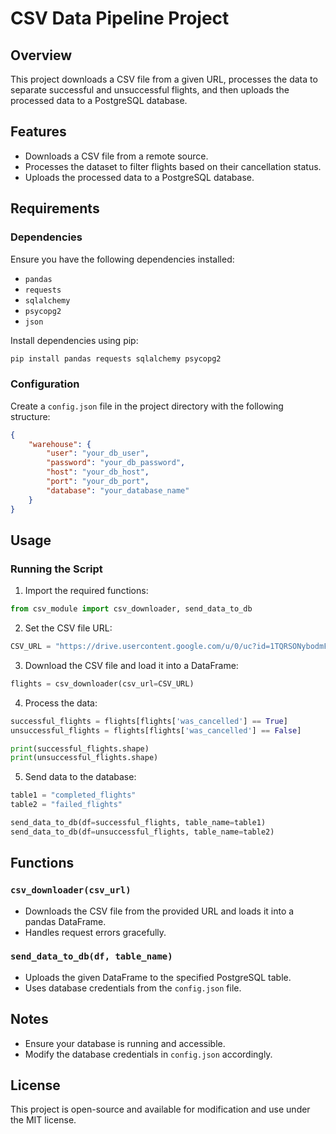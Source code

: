 # CSV Data Pipeline Project

## Overview

This project downloads a CSV file from a given URL, processes the data to separate successful and unsuccessful flights, and then uploads the processed data to a PostgreSQL database.

## Features

- Downloads a CSV file from a remote source.
- Processes the dataset to filter flights based on their cancellation status.
- Uploads the processed data to a PostgreSQL database.

## Requirements

### Dependencies

Ensure you have the following dependencies installed:

- `pandas`
- `requests`
- `sqlalchemy`
- `psycopg2`
- `json`

Install dependencies using pip:

```bash
pip install pandas requests sqlalchemy psycopg2
```

### Configuration

Create a `config.json` file in the project directory with the following structure:

```json
{
    "warehouse": {
        "user": "your_db_user",
        "password": "your_db_password",
        "host": "your_db_host",
        "port": "your_db_port",
        "database": "your_database_name"
    }
}
```

## Usage

### Running the Script

1. Import the required functions:

```python
from csv_module import csv_downloader, send_data_to_db
```

2. Set the CSV file URL:

```python
CSV_URL = "https://drive.usercontent.google.com/u/0/uc?id=1TQRSONybodmFG7yBrMuCxb2JRFVaowJR&export=download"
```

3. Download the CSV file and load it into a DataFrame:

```python
flights = csv_downloader(csv_url=CSV_URL)
```

4. Process the data:

```python
successful_flights = flights[flights['was_cancelled'] == True]
unsuccessful_flights = flights[flights['was_cancelled'] == False]

print(successful_flights.shape)
print(unsuccessful_flights.shape)
```

5. Send data to the database:

```python
table1 = "completed_flights"
table2 = "failed_flights"

send_data_to_db(df=successful_flights, table_name=table1)
send_data_to_db(df=unsuccessful_flights, table_name=table2)
```

## Functions

### `csv_downloader(csv_url)`

- Downloads the CSV file from the provided URL and loads it into a pandas DataFrame.
- Handles request errors gracefully.

### `send_data_to_db(df, table_name)`

- Uploads the given DataFrame to the specified PostgreSQL table.
- Uses database credentials from the `config.json` file.

## Notes

- Ensure your database is running and accessible.
- Modify the database credentials in `config.json` accordingly.

## License

This project is open-source and available for modification and use under the MIT license.

